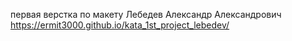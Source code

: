 первая верстка по макету
Лебедев Александр Александрович
https://ermit3000.github.io/kata_1st_project_lebedev/
